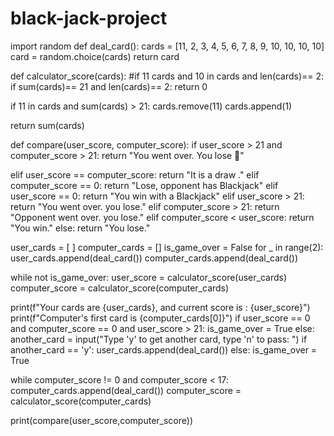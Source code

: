 # black-jack-project
import random
def deal_card():
  cards = [11, 2, 3, 4, 5, 6, 7, 8, 9, 10, 10, 10, 10]
  card = random.choice(cards)
  return card

def calculator_score(cards):
  #if 11 cards and 10 in cards and len(cards)== 2:
  if sum(cards)== 21 and len(cards)== 2:
    return 0

  if 11 in cards and sum(cards) > 21:
    cards.remove(11)
    cards.append(1)

  return sum(cards)

def compare(user_score, computer_score):
  if user_score > 21 and computer_score > 21:
    return "You went over. You lose 😤"

  elif user_score == computer_score:
    return "It is a draw ."
  elif computer_score == 0:
    return "Lose, opponent has Blackjack"
  elif user_score == 0:
    return "You win with a Blackjack"
  elif user_score > 21:
    return "You went over. you lose."
  elif computer_score > 21:
    return "Opponent went over. you lose."
  elif computer_score < user_score:
    return "You win."
  else:
    return "You lose."

user_cards = [ ]
computer_cards = []
is_game_over = False
for _ in range(2):
  user_cards.append(deal_card())
  computer_cards.append(deal_card())

while not is_game_over:
  user_score = calculator_score(user_cards)
  computer_score = calculator_score(computer_cards)

  print(f"Your cards are {user_cards}, and current score is : {user_score}")
  print(f"Computer's first card is {computer_cards[0]}")
  if user_score == 0 and computer_score == 0 and user_score > 21:
    is_game_over = True
  else:
    another_card = input("Type 'y' to get another card, type 'n' to pass: ")
    if another_card == 'y':
        user_cards.append(deal_card())
    else:
      is_game_over = True

while computer_score != 0 and computer_score < 17:
  computer_cards.append(deal_card())
  computer_score = calculator_score(computer_cards)

print(compare(user_score,computer_score))
